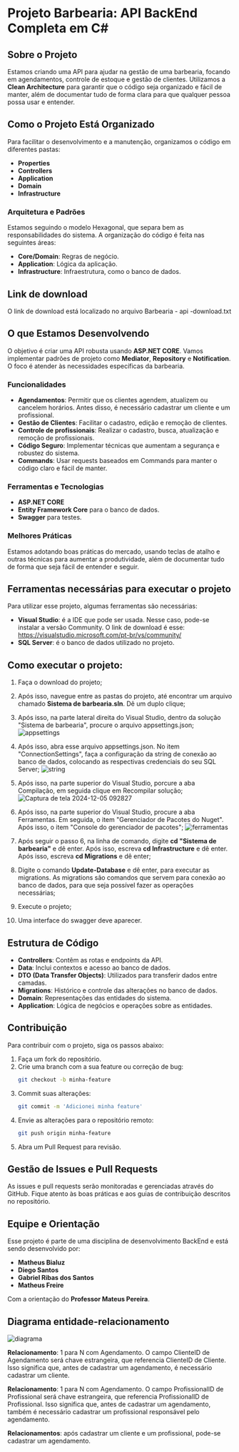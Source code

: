 # Projeto Barbearia: API BackEnd Completa em C#

## Sobre o Projeto
Estamos criando uma API para ajudar na gestão de uma barbearia, focando em agendamentos, controle de estoque e gestão de clientes. Utilizamos a **Clean Architecture** para garantir que o código seja organizado e fácil de manter, além de documentar tudo de forma clara para que qualquer pessoa possa usar e entender.

## Como o Projeto Está Organizado
Para facilitar o desenvolvimento e a manutenção, organizamos o código em diferentes pastas:

- **Properties**
- **Controllers**
- **Application**
- **Domain**
- **Infrastructure**

### Arquitetura e Padrões
Estamos seguindo o modelo Hexagonal, que separa bem as responsabilidades do sistema. A organização do código é feita nas seguintes áreas:

- **Core/Domain**: Regras de negócio.
- **Application**: Lógica da aplicação.
- **Infrastructure**: Infraestrutura, como o banco de dados.


## Link de download
O link de download está localizado no arquivo Barbearia - api -download.txt

## O que Estamos Desenvolvendo
O objetivo é criar uma API robusta usando **ASP.NET CORE**. Vamos implementar padrões de projeto como **Mediator**, **Repository** e **Notification**. O foco é atender às necessidades específicas da barbearia.

### Funcionalidades
- **Agendamentos**: Permitir que os clientes agendem, atualizem ou cancelem horários. Antes disso, é necessário cadastrar um cliente e um profissional.
- **Gestão de Clientes**: Facilitar o cadastro, edição e remoção de clientes.
- **Controle de profissionais**: Realizar o cadastro, busca, atualização e remoção de profissionais.
- **Código Seguro**: Implementar técnicas que aumentam a segurança e robustez do sistema.
- **Commands**: Usar requests baseados em Commands para manter o código claro e fácil de manter.

### Ferramentas e Tecnologias
- **ASP.NET CORE**
- **Entity Framework Core** para o banco de dados.
- **Swagger** para testes.


### Melhores Práticas
Estamos adotando boas práticas do mercado, usando teclas de atalho e outras técnicas para aumentar a produtividade, além de documentar tudo de forma que seja fácil de entender e seguir.

## Ferramentas necessárias para executar o projeto
Para utilizar esse projeto, algumas ferramentas são necessárias: 

- **Visual Studio**: é a IDE que pode ser usada. Nesse caso, pode-se instalar a versão Community. O link de download é esse: https://visualstudio.microsoft.com/pt-br/vs/community/
- **SQL Server**: é o banco de dados utilizado no projeto.
 

## Como executar o projeto:
1. Faça o download do projeto;

2. Após isso, navegue entre as pastas do projeto, até encontrar um arquivo chamado **Sistema de barbearia.sln**. Dê um duplo clique;

3. Após isso, na parte lateral direita do Visual Studio, dentro da solução "Sistema de barbearia", procure o arquivo appsettings.json;
![appsettings](https://github.com/user-attachments/assets/2a33715c-9114-4cfa-8bac-3d9f5c63d684)


4. Após isso, abra esse arquivo appsettings.json. No item "ConnectionSettings", faça a configuração da string de conexão ao banco de dados, colocando as respectivas credenciais do seu SQL Server;
![string](https://github.com/user-attachments/assets/4e6ac8b8-12cf-42ce-bd1f-3cc331f06cfe)

5. Após isso, na parte superior do Visual Studio, porcure a aba Compilação, em seguida clique em Recompilar solução;
![Captura de tela 2024-12-05 092827](https://github.com/user-attachments/assets/adef81c5-f0bc-40a0-92c2-edfac5090840)

6. Após isso, na parte superior do Visual Studio, procure a aba Ferramentas. Em seguida, o item "Gerenciador de Pacotes do Nuget". Após isso, o item "Console do gerenciador de pacotes";
![ferramentas](https://github.com/user-attachments/assets/892063c6-606b-45be-868f-d804253f16da)


7. Após seguir o passo 6, na linha de comando, digite **cd "Sistema de barbearia"** e dê enter. Após isso, escreva **cd Infrastructure** e dê enter. Após isso, escreva **cd Migrations** e dê enter;

8. Digite o comando **Update-Database** e dê enter, para executar as migrations. As migrations são comandos que servem para conexão ao banco de dados, para que seja possível fazer as operações necessárias;

9. Execute o projeto;

10. Uma interface do swagger deve aparecer.

## Estrutura de Código
- **Controllers**: Contêm as rotas e endpoints da API.
- **Data**: Inclui contextos e acesso ao banco de dados.
- **DTO (Data Transfer Objects)**: Utilizados para transferir dados entre camadas.
- **Migrations**: Histórico e controle das alterações no banco de dados.
- **Domain**: Representações das entidades do sistema.
- **Application**: Lógica de negócios e operações sobre as entidades.

## Contribuição
Para contribuir com o projeto, siga os passos abaixo:

1. Faça um fork do repositório.
2. Crie uma branch com a sua feature ou correção de bug:
   ```bash
   git checkout -b minha-feature
   ```
3. Commit suas alterações:
   ```bash
   git commit -m 'Adicionei minha feature'
   ```
4. Envie as alterações para o repositório remoto:
   ```bash
   git push origin minha-feature
   ```
5. Abra um Pull Request para revisão.

## Gestão de Issues e Pull Requests
As issues e pull requests serão monitoradas e gerenciadas através do GitHub. Fique atento às boas práticas e aos guias de contribuição descritos no repositório.

## Equipe e Orientação
Esse projeto é parte de uma disciplina de desenvolvimento BackEnd e está sendo desenvolvido por:

- **Matheus Bialuz**
- **Diego Santos**
- **Gabriel Ribas dos Santos**
- **Matheus Freire**

Com a orientação do **Professor Mateus Pereira**.

## Diagrama entidade-relacionamento

![diagrama](https://github.com/user-attachments/assets/6493a5b5-cf7f-40e3-8722-8f299d853800)



**Relacionamento**: 1 para N com Agendamento. O campo ClienteID de Agendamento será chave estrangeira, que referencia ClienteID de Cliente. 
Isso significa que, antes de cadastrar um agendamento, é necessário cadastrar um cliente.

**Relacionamento**: 1 para N com Agendamento. O campo ProfissionalID de Profissional será chave estrangeira, que referencia ProfissionalID de Profissional. 
Isso significa que, antes de cadastrar um agendamento, também é necessário cadastrar um profissional responsável pelo agendamento.

**Relacionamentos**: após cadastrar um cliente e um profissional, pode-se cadastrar um agendamento. 


